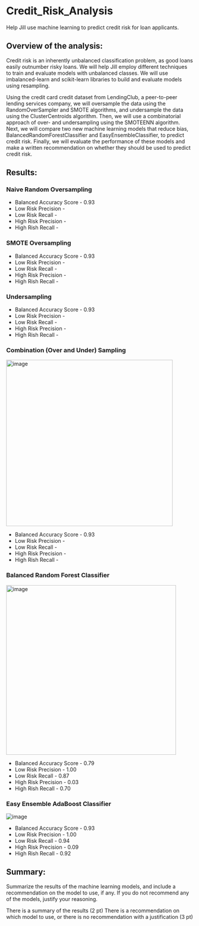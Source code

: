 # Credit_Risk_Analysis
Help Jill use machine learning to predict credit risk for loan applicants.

## Overview of the analysis: 
Credit risk is an inherently unbalanced classification problem, as good loans easily outnumber risky loans. We will help Jill employ different techniques to train and evaluate models with unbalanced classes. We will use imbalanced-learn and scikit-learn libraries to build and evaluate models using resampling.

Using the credit card credit dataset from LendingClub, a peer-to-peer lending services company, we will oversample the data using the RandomOverSampler and SMOTE algorithms, and undersample the data using the ClusterCentroids algorithm. Then, we will use a combinatorial approach of over- and undersampling using the SMOTEENN algorithm. Next, we will compare two new machine learning models that reduce bias, BalancedRandomForestClassifier and EasyEnsembleClassifier, to predict credit risk. Finally, we will evaluate the performance of these models and make a written recommendation on whether they should be used to predict credit risk.

## Results: 

### Naive Random Oversampling
- Balanced Accuracy Score - 0.93
- Low Risk Precision - 
- Low Risk Recall - 
- High Risk Precision - 
- High Rish Recall - 
### SMOTE Oversampling
- Balanced Accuracy Score - 0.93
- Low Risk Precision - 
- Low Risk Recall - 
- High Risk Precision - 
- High Rish Recall - 
### Undersampling
- Balanced Accuracy Score - 0.93
- Low Risk Precision - 
- Low Risk Recall - 
- High Risk Precision - 
- High Rish Recall - 
### Combination (Over and Under) Sampling

<img width="448" alt="image" src="https://user-images.githubusercontent.com/92613639/154867252-6e68e442-d35d-480b-a94f-563238cdf182.png">

- Balanced Accuracy Score - 0.93
- Low Risk Precision - 
- Low Risk Recall - 
- High Risk Precision - 
- High Rish Recall - 
### Balanced Random Forest Classifier

<img width="457" alt="image" src="https://user-images.githubusercontent.com/92613639/154867196-17f1cf53-0757-4de9-83c0-947c808ce22b.png">

- Balanced Accuracy Score - 0.79
- Low Risk Precision - 1.00
- Low Risk Recall - 0.87
- High Risk Precision - 0.03
- High Rish Recall - 0.70
### Easy Ensemble AdaBoost Classifier

![image](https://user-images.githubusercontent.com/92613639/154866899-04c5f5bd-3c29-417d-b702-2ec9d83cc7e7.png)

- Balanced Accuracy Score - 0.93
- Low Risk Precision - 1.00
- Low Risk Recall - 0.94
- High Risk Precision - 0.09
- High Rish Recall - 0.92

## Summary: 


Summarize the results of the machine learning models, and include a recommendation on the model to use, if any. If you do not recommend any of the models, justify your reasoning.

There is a summary of the results (2 pt)
There is a recommendation on which model to use, or there is no recommendation with a justification (3 pt)
